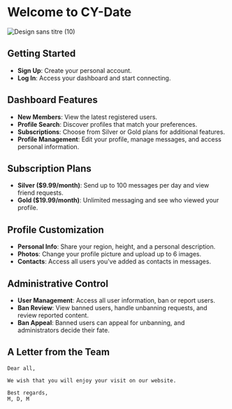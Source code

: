 # Welcome to CY-Date

![Design sans titre (10)](https://github.com/Momolbarjo/CY-Date/assets/119139743/acbd61ae-513f-4733-95af-c56065965a17)

## Getting Started
- **Sign Up**: Create your personal account.
- **Log In**: Access your dashboard and start connecting.

## Dashboard Features
- **New Members**: View the latest registered users.
- **Profile Search**: Discover profiles that match your preferences.
- **Subscriptions**: Choose from Silver or Gold plans for additional features.
- **Profile Management**: Edit your profile, manage messages, and access personal information.

## Subscription Plans
- **Silver ($9.99/month)**: Send up to 100 messages per day and view friend requests.
- **Gold ($19.99/month)**: Unlimited messaging and see who viewed your profile.

## Profile Customization
- **Personal Info**: Share your region, height, and a personal description.
- **Photos**: Change your profile picture and upload up to 6 images.
- **Contacts**: Access all users you've added as contacts in messages.

## Administrative Control
- **User Management**: Access all user information, ban or report users.
- **Ban Review**: View banned users, handle unbanning requests, and review reported content.
- **Ban Appeal**: Banned users can appeal for unbanning, and administrators decide their fate.


## A Letter from the Team

```text
Dear all,

We wish that you will enjoy your visit on our website.

Best regards,
M, D, M
